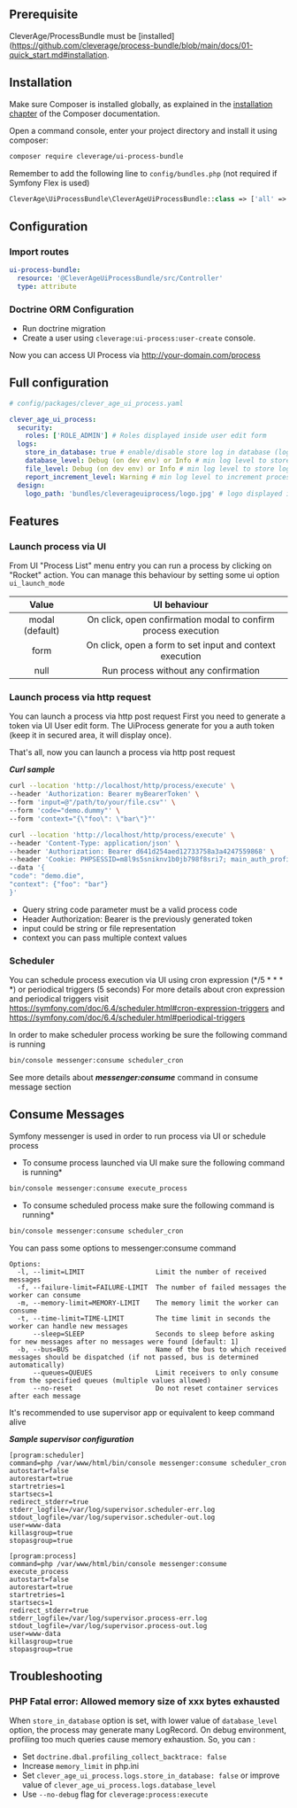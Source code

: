 ## Prerequisite

CleverAge/ProcessBundle must be [installed](https://github.com/cleverage/process-bundle/blob/main/docs/01-quick_start.md#installation.

## Installation

Make sure Composer is installed globally, as explained in the [installation chapter](https://getcomposer.org/doc/00-intro.md)
of the Composer documentation.

Open a command console, enter your project directory and install it using composer:

```bash
composer require cleverage/ui-process-bundle
```

Remember to add the following line to `config/bundles.php` (not required if Symfony Flex is used)

```php
CleverAge\UiProcessBundle\CleverAgeUiProcessBundle::class => ['all' => true],
```

## Configuration

### Import routes

```yaml
ui-process-bundle:
  resource: '@CleverAgeUiProcessBundle/src/Controller'
  type: attribute
```

### Doctrine ORM Configuration

* Run doctrine migration
* Create a user using `cleverage:ui-process:user-create` console.

Now you can access UI Process via http://your-domain.com/process

## Full configuration

```yaml
# config/packages/clever_age_ui_process.yaml

clever_age_ui_process:
  security:
    roles: ['ROLE_ADMIN'] # Roles displayed inside user edit form
  logs:
    store_in_database: true # enable/disable store log in database (log_record table)
    database_level: Debug (on dev env) or Info # min log level to store log record in database
    file_level: Debug (on dev env) or Info # min log level to store log record in file
    report_increment_level: Warning # min log level to increment process execution report
  design:
    logo_path: 'bundles/cleverageuiprocess/logo.jpg' # logo displayed in UI navigation toolbar
```

## Features

### Launch process via UI
From UI "Process List" menu entry you can run a process by clicking on "Rocket" action.
You can manage this behaviour by setting some ui option `ui_launch_mode`

|      Value      |                          UI behaviour                          |
|:---------------:|:--------------------------------------------------------------:|
| modal (default) | On click, open confirmation modal to confirm process execution | 
|      form       |    On click, open a form to set input and context execution    |
|      null       |              Run process without any confirmation              | 

### Launch process via http request
You can launch a process via http post request
First you need to generate a token via UI User edit form. The UiProcess generate for you a auth token (keep it in secured area, it will display once).

That's all, now you can launch a process via http post request

***Curl sample***
```bash
curl --location 'http://localhost/http/process/execute' \
--header 'Authorization: Bearer myBearerToken' \
--form 'input=@"/path/to/your/file.csv"' \
--form 'code="demo.dummy"' \
--form 'context="{\"foo\": \"bar\"}"'
```

```bash
curl --location 'http://localhost/http/process/execute' \
--header 'Content-Type: application/json' \
--header 'Authorization: Bearer d641d254aed12733758a3a4247559868' \
--header 'Cookie: PHPSESSID=m8l9s5sniknv1b0jb798f8sri7; main_auth_profile_token=2f3d24' \
--data '{
"code": "demo.die",
"context": {"foo": "bar"}
}'
```

* Query string code parameter must be a valid process code
* Header Authorization: Bearer is the previously generated token
* input could be string or file representation
* context you can pass multiple context values


### Scheduler
You can schedule process execution via UI using cron expression (*/5 * * * *) or periodical triggers (5 seconds)
For more details about cron expression and periodical triggers visit 
https://symfony.com/doc/6.4/scheduler.html#cron-expression-triggers and https://symfony.com/doc/6.4/scheduler.html#periodical-triggers

In order to make scheduler process working be sure the following command is running
```bash
bin/console messenger:consume scheduler_cron
```
See more details about ***messenger:consume*** command in consume message section

## Consume Messages
Symfony messenger is used in order to run process via UI or schedule process

* To consume process launched via UI make sure the following command is running*
```bash
bin/console messenger:consume execute_process
```

* To consume scheduled process make sure the following command is running*
```bash
bin/console messenger:consume scheduler_cron
```
You can pass some options to messenger:consume command
```
Options:
  -l, --limit=LIMIT                  Limit the number of received messages
  -f, --failure-limit=FAILURE-LIMIT  The number of failed messages the worker can consume
  -m, --memory-limit=MEMORY-LIMIT    The memory limit the worker can consume
  -t, --time-limit=TIME-LIMIT        The time limit in seconds the worker can handle new messages
      --sleep=SLEEP                  Seconds to sleep before asking for new messages after no messages were found [default: 1]
  -b, --bus=BUS                      Name of the bus to which received messages should be dispatched (if not passed, bus is determined automatically)
      --queues=QUEUES                Limit receivers to only consume from the specified queues (multiple values allowed)
      --no-reset                     Do not reset container services after each message
```

It's recommended to use supervisor app or equivalent to keep command alive

***Sample supervisor configuration***
```
[program:scheduler]
command=php /var/www/html/bin/console messenger:consume scheduler_cron
autostart=false
autorestart=true
startretries=1
startsecs=1
redirect_stderr=true
stderr_logfile=/var/log/supervisor.scheduler-err.log
stdout_logfile=/var/log/supervisor.scheduler-out.log
user=www-data
killasgroup=true
stopasgroup=true

[program:process]
command=php /var/www/html/bin/console messenger:consume execute_process
autostart=false
autorestart=true
startretries=1
startsecs=1
redirect_stderr=true
stderr_logfile=/var/log/supervisor.process-err.log
stdout_logfile=/var/log/supervisor.process-out.log
user=www-data
killasgroup=true
stopasgroup=true
``` 

## Troubleshooting

### PHP Fatal error: Allowed memory size of xxx bytes exhausted

When `store_in_database` option is set, with lower value of `database_level` option, the process may generate many LogRecord.
On debug environment, profiling too much queries cause memory exhaustion. So, you can :
- Set `doctrine.dbal.profiling_collect_backtrace: false`
- Increase `memory_limit` in php.ini
- Set `clever_age_ui_process.logs.store_in_database: false` or improve value of `clever_age_ui_process.logs.database_level`
- Use `--no-debug` flag for `cleverage:process:execute`
